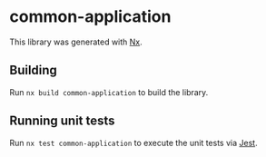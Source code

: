 # common-application

This library was generated with [Nx](https://nx.dev).

## Building

Run `nx build common-application` to build the library.

## Running unit tests

Run `nx test common-application` to execute the unit tests via [Jest](https://jestjs.io).
